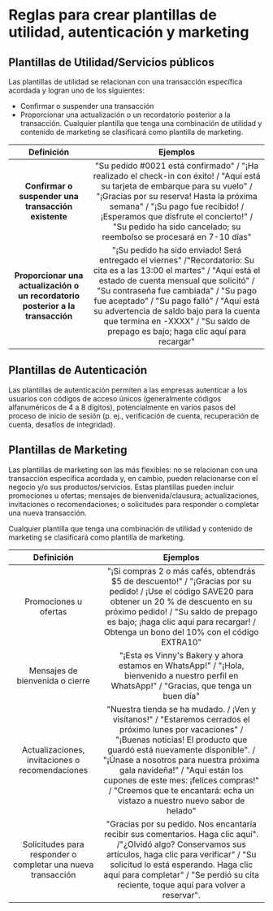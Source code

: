 # Reglas para crear plantillas de utilidad, autenticación y marketing
## Plantillas de Utilidad/Servicios públicos
Las plantillas de utilidad se relacionan con una transacción específica acordada y logran uno de los siguientes:

* Confirmar o suspender una transacción
* Proporcionar una actualización o un recordatorio posterior a la transacción.
Cualquier plantilla que tenga una combinación de utilidad y contenido de marketing se clasificará como plantilla de marketing.

|                                  Definición                                 	|                                                                                                                                                                                  Ejemplos                                                                                                                                                                                  	|
|:---------------------------------------------------------------------------:	|:--------------------------------------------------------------------------------------------------------------------------------------------------------------------------------------------------------------------------------------------------------------------------------------------------------------------------------------------------------------------------:	|
| **Confirmar o suspender una transacción existente**                          	|   "Su pedido #0021 está confirmado" / "¡Ha realizado el check-in con éxito! / "Aquí está su tarjeta de embarque para su vuelo" / "¡Gracias por su reserva! Hasta la próxima semana" / "¡Su pago fue recibido! / ¡Esperamos que disfrute el concierto!" / "Su pedido ha sido cancelado; su reembolso se procesará en 7-10 días"                                                            	|
| **Proporcionar una actualización o un recordatorio posterior a la transacción** 	| "¡Su pedido ha sido enviado! Será entregado el viernes" /"Recordatorio: Su cita es a las 13:00 el martes" / "Aquí está el estado de cuenta mensual que solicitó" / "Su contraseña fue cambiada" / "Su pago fue aceptado" / "Su pago falló" / "Aquí está su advertencia de saldo bajo para la cuenta que termina en -XXXX" / "Su saldo de prepago es bajo; haga clic aquí para recargar" 	|

## Plantillas de Autenticación
Las plantillas de autenticación permiten a las empresas autenticar a los usuarios con códigos de acceso únicos (generalmente códigos alfanuméricos de 4 a 8 dígitos), potencialmente en varios pasos del proceso de inicio de sesión (p. ej., verificación de cuenta, recuperación de cuenta, desafíos de integridad).

## Plantillas de Marketing
Las plantillas de marketing son las más flexibles: no se relacionan con una transacción específica acordada y, en cambio, pueden relacionarse con el negocio y/o sus productos/servicios. Estas plantillas pueden incluir promociones u ofertas; mensajes de bienvenida/clausura; actualizaciones, invitaciones o recomendaciones; o solicitudes para responder o completar una nueva transacción.

Cualquier plantilla que tenga una combinación de utilidad y contenido de marketing se clasificará como plantilla de marketing.

|                          Definición                          	|                                                                                                                                                                                 Ejemplos                                                                                                                                                                                 	|
|:------------------------------------------------------------:	|:------------------------------------------------------------------------------------------------------------------------------------------------------------------------------------------------------------------------------------------------------------------------------------------------------------------------------------------------------------------------:	|
| Promociones u ofertas                                        	| "¡Si compras 2 o más cafés, obtendrás $5 de descuento!" / "¡Gracias por su pedido! / ¡Use el código SAVE20 para obtener un 20 % de descuento en su próximo pedido! / "Su saldo de prepago es bajo; ¡haga clic aquí para recargar! / Obtenga un bono del 10% con el código EXTRA10"                                                                                               	|
| Mensajes de bienvenida o cierre                              	| "¡Esta es Vinny's Bakery y ahora estamos en WhatsApp!" / "¡Hola, bienvenido a nuestro perfil en WhatsApp!" / "Gracias, que tenga un buen día"                                                                                                                                                                                                                                	|
| Actualizaciones, invitaciones o recomendaciones              	| "Nuestra tienda se ha mudado. / ¡Ven y visítanos!" / "Estaremos cerrados el próximo lunes por vacaciones" / "¡Buenas noticias! El producto que guardó está nuevamente disponible". / "¡Únase a nosotros para nuestra próxima gala navideña!" / "Aquí están los cupones de este mes: ¡felices compras!" /  "Creemos que te encantará: echa un vistazo a nuestro nuevo sabor de helado" 	|
| Solicitudes para responder o completar una nueva transacción 	| "Gracias por su pedido. Nos encantaría recibir sus comentarios. Haga clic aquí". /"¿Olvidó algo? Conservamos sus artículos, haga clic para verificar" / "Su solicitud lo está esperando. Haga clic aquí para completar" / "Se perdió su cita reciente, toque aquí para volver a reservar".                                                                                    	|